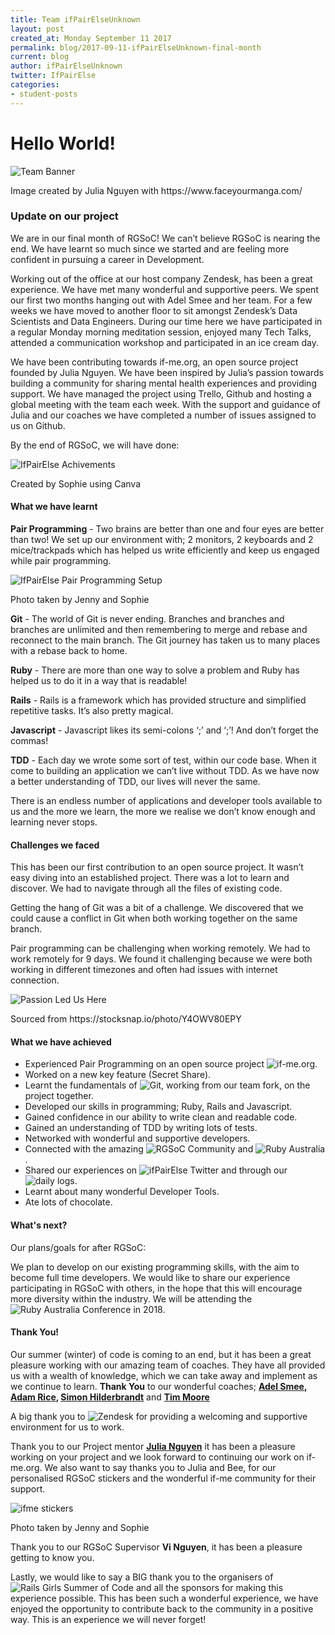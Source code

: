 ```yaml
---
title: Team ifPairElseUnknown
layout: post
created_at: Monday September 11 2017
permalink: blog/2017-09-11-ifPairElseUnknown-final-month
current: blog
author: ifPairElseUnknown
twitter: IfPairElse
categories:
- student-posts
---
```


# __Hello World!__

![Team Banner](/img/blog/2017/ifPairElse_team.png)
<div class="image-credits">Image created by Julia Nguyen with https://www.faceyourmanga.com/</div>

### __Update on our project__

We are in our final month of RGSoC! We can’t believe RGSoC is nearing the end. We have learnt so much since we started and are feeling more confident in pursuing a career in Development.

Working out of the office at our host company Zendesk, has been a great experience. We have met many wonderful and supportive peers. We spent our first two months hanging out with Adel Smee and her team. For a few weeks we have moved to another floor to sit amongst Zendesk’s Data Scientists and Data Engineers. During our time here we have participated in a regular Monday morning meditation session, enjoyed many Tech Talks, attended a communication workshop and participated in an ice cream day.

We have been contributing towards if-me.org, an open source project founded by Julia Nguyen. We have been inspired by Julia’s passion towards building a community for sharing mental health experiences and providing support. We have managed the project using Trello, Github and hosting a global meeting with the team each week. With the support and guidance of Julia and our coaches we have completed a number of issues assigned to us on Github.

By the end of RGSoC, we will have done:

![IfPairElse Achivements](/img/blog/2017/ifPairElse_achievements.png)
<div class="image-credits">Created by Sophie using Canva</div>

#### __What we have learnt__

__Pair Programming__ - Two brains are better than one and four eyes are better than two! We set up our environment with; 2 monitors, 2 keyboards and 2 mice/trackpads which has helped us write efficiently and keep us engaged while pair programming.

![IfPairElse Pair Programming Setup](/img/blog/2017/IfPairElse_setup.jpg)
<div class="image-credits">Photo taken by Jenny and Sophie</div>

__Git__ - The world of Git is never ending. Branches and branches and branches are unlimited and then remembering to merge and rebase and reconnect to the main branch. The Git journey has taken us to many places with a rebase back to home.

__Ruby__ - There are more than one way to solve a problem and Ruby has helped us to do it in a way that is readable!

__Rails__ - Rails is a framework which has provided structure and simplified repetitive tasks. It’s also pretty magical.

__Javascript__ - Javascript likes its semi-colons ‘;’ and ‘;’! And don’t forget the commas!

__TDD__ - Each day we wrote some sort of test, within our code base. When it come to building an application we can’t live without TDD. As we have now a better understanding of TDD, our lives will never the same.

There is an endless number of applications and developer tools available to us and the more we learn, the more we realise we don’t know enough and learning never stops.


#### __Challenges we faced__

This has been our first contribution to an open source project. It wasn’t easy diving into an established project. There was a lot to learn and discover. We had to navigate through all the files of existing code.

Getting the hang of Git was a bit of a challenge. We discovered that we could cause a conflict in Git when both working together on the same branch.

Pair programming can be challenging when working remotely. We had to work remotely for 9 days. We found it challenging because we were both working in different timezones and often had issues with internet connection.  

![Passion Led Us Here](/img/blog/2017/)
<div class="image-credits">Sourced from https://stocksnap.io/photo/Y4OWV80EPY</div>

#### __What we have achieved__

* Experienced Pair Programming on an open source project ![if-me.org](https://www.if-me.org/).
* Worked on a new key feature (Secret Share).
* Learnt the fundamentals of ![Git](https://github.com/), working from our team fork, on the project together.
* Developed our skills in programming; Ruby, Rails and Javascript.
* Gained confidence in our ability to write clean and readable code.
* Gained an understanding of TDD by writing lots of tests.
* Networked with wonderful and supportive developers.
* Connected with the amazing ![RGSoC Community](https://railsgirlssummerofcode.org/) and ![Ruby Australia](https://ruby.org.au/).
* Shared our experiences on ![ifPairElse Twitter](https://twitter.com/IfPairElse) and through our ![daily logs](https://ifpairelseunknown.github.io/).
* Learnt about many wonderful Developer Tools.
* Ate lots of chocolate.

#### __What's next?__

Our plans/goals for after RGSoC:

We plan to develop on our existing programming skills, with the aim to become full time developers. We would like to share our experience participating in RGSoC with others, in the hope that this will encourage more diversity within the industry. We will be attending the ![Ruby Australia Conference](http://www.rubyconf.org.au/2018) in 2018.

#### __Thank You!__

Our summer (winter) of code is coming to an end, but it has been a great pleasure working with our amazing team of coaches. They have all provided us with a wealth of knowledge, which we can take away and implement as we continue to learn. __Thank You__ to our wonderful coaches; __[Adel Smee](https://twitter.com/adelsmee), [Adam Rice](https://twitter.com/HashNotAdam), [Simon Hilderbrandt](https://au.linkedin.com/in/simonhildebrandt)__ and __[Tim Moore](https://twitter.com/tmoore)__

A big thank you to ![Zendesk](https://www.zendesk.com/) for providing a welcoming and supportive environment for us to work.

Thank you to our Project mentor __[Julia Nguyen](https://twitter.com/fleurchild)__ it has been a pleasure working on your project and we look forward to continuing our work on if-me.org. We also want to say thanks you to Julia and Bee, for our personalised RGSoC stickers and the wonderful if-me community for their support.

![ifme stickers](/img/blog/2017/ifPair_ifme_stickers.jpg)
<div class="image-credits">Photo taken by Jenny and Sophie</div>

Thank you to our RGSoC Supervisor __Vi Nguyen__, it has been a pleasure getting to know you.

Lastly, we would like to say a BIG thank you to the organisers of ![Rails Girls Summer of Code](https://railsgirlssummerofcode.org/) and all the sponsors for making this experience possible. This has been such a wonderful experience, we have enjoyed the opportunity to contribute back to the community in a positive way. This is an experience we will never forget!
